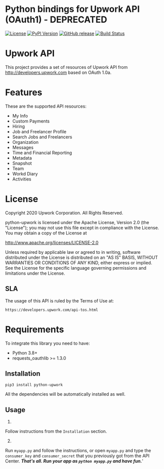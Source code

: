 Python bindings for Upwork API (OAuth1) - DEPRECATED
============

[![License](https://img.shields.io/github/license/upwork/python-upwork)](http://www.apache.org/licenses/LICENSE-2.0.html)
[![PyPI Version](https://badge.fury.io/py/python-upwork.svg)](http://badge.fury.io/py/python-upwork)
[![GitHub release](https://img.shields.io/github/release/upwork/python-upwork.svg)](https://github.com/upwork/python-upwork/releases)
[![Build Status](https://github.com/upwork/python-upwork/workflows/build/badge.svg)](https://github.com/upwork/python-upwork/actions)

# Upwork API

This project provides a set of resources of Upwork API from http://developers.upwork.com
 based on OAuth 1.0a.

# Features
These are the supported API resources:

* My Info
* Custom Payments
* Hiring
* Job and Freelancer Profile
* Search Jobs and Freelancers
* Organization
* Messages
* Time and Financial Reporting
* Metadata
* Snapshot
* Team
* Workd Diary
* Activities

# License

Copyright 2020 Upwork Corporation. All Rights Reserved.

python-upwork is licensed under the Apache License, Version 2.0 (the "License");
you may not use this file except in compliance with the License.
You may obtain a copy of the License at

http://www.apache.org/licenses/LICENSE-2.0

Unless required by applicable law or agreed to in writing, software
distributed under the License is distributed on an "AS IS" BASIS,
WITHOUT WARRANTIES OR CONDITIONS OF ANY KIND, either express or implied.
See the License for the specific language governing permissions and
limitations under the License.

## SLA
The usage of this API is ruled by the Terms of Use at:

    https://developers.upwork.com/api-tos.html

# Requirements
To integrate this library you need to have:

* Python 3.8+
* requests_oauthlib >= 1.3.0

## Installation

    pip3 install python-upwork

All the dependencies will be automatically installed as well.

## Usage

1.
Follow instructions from the `Installation` section.

2.
Run `myapp.py` and follow the instructions, or open `myapp.py` and type the `consumer_key` and `consumer_secret` that you previously got from the API Center.
***That's all. Run your app as `python myapp.py` and have fun.***'
